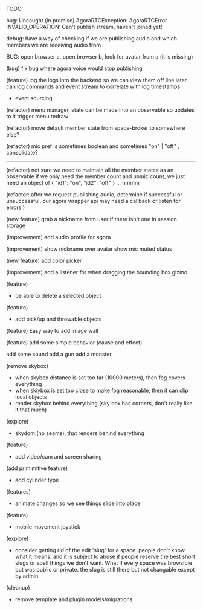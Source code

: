 TODO:

bug: Uncaught (in promise) AgoraRTCException: AgoraRTCError INVALID_OPERATION: Can't publish stream, haven't joined yet!

debug: have a way of checking if we are publishing audio and which members we are receiving audio from

BUG: open browser a, open browser b, look for avatar from a (it is missing)

(bug)
fix bug where agora voice would stop publishing

(feature)
log the logs into the backend so we can view them off line later
can log commands and event stream to correlate with log timestamps
- event sourcing

(refactor)
menu manager, state can be made into an observable so updates to it trigger menu redraw

(refactor)
move default member state  from space-broker to somewhere else?

(refactor)
mic pref is sometimes boolean and sometimes "on" | "off" , consolidate?

---

(refactor)
not sure we need to maintain all the member states as an observable 
if we only need the member count and unmic count, we just need
an object of 
{ "id1": "on", "id2": "off" }
... hmmm


(refactor: after we request publishing audio, determine if successful or unsuccessful, our agora wrapper api
may need a callback or listen for errors )

(new feature)
grab a nickname from user if there isn't one in session storage

(improvement)
add audio profile for agora

(improvement) show nickname over avatar
show mic muted status

(new feature)
add color picker

(improvement)
add a listener for when dragging the bounding box gizmo



(feature)
- be able to delete a selected object 

(feature)
- add pick/up and throwable objects

(feature)
Easy way to add image wall

(feature)
add some simple behavior (cause and effect)


add some sound
add a gun
add a monster

(remove skybox)
- when skybox distance is set too far (10000 meters), then fog covers everything
- when skiybox is set too close to make fog reasonable, then it can clip local objects
- render skybox behind everything (sky box has corners, don't really like it that much)

(explore)
- skydom (no seams), that renders behind everything

(feature)
- add video/cam and screen sharing 

(add primimitive feature)
- add cylinder type

(features)
- animate changes so we see things slide into place

(feature)
- mobile movement joystick

(explore)
- consider getting rid of the edit 'slug' for a space.  people don't know what it means.  and it is subject to 
  abuse if people reserve the best short slugs or spell things we don't want.  What if every space was
  browsible but was public or private.  the slug is still there but not changable except by admin.

(cleanup)
- remove template and plugin models/migrations

